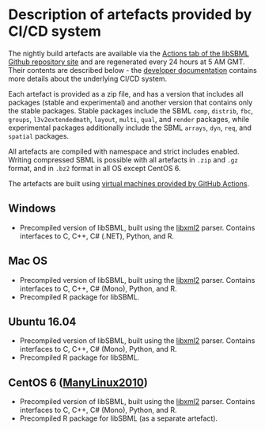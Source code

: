 # Description of artefacts provided by CI/CD system
The nightly build artefacts are available via the [Actions tab of the libSBML Github repository site](https://github.com/sbmlteam/libsbml/actions/workflows/store-artefact.yml) and are regenerated every 24 hours at 5 AM GMT. Their contents are described below - the [developer documentation](https://github.com/sbmlteam/libsbml/blob/development/ci.md) contains more details about the underlying CI/CD system. 

Each artefact is provided as a zip file, and has a version that includes all packages (stable and experimental) and another version that contains only the stable packages. Stable packages include the SBML `comp`, `distrib`, `fbc`, `groups`, `l3v2extendedmath`, `layout`, `multi`, `qual`, and `render` packages, while experimental packages additionally include the SBML `arrays`, `dyn`, `req`, and `spatial` packages.

All artefacts are compiled with namespace and strict includes enabled. Writing compressed SBML is possible with all artefacts in `.zip` and `.gz` format, and in `.bz2` format in all OS except CentOS 6.

The artefacts are built using [virtual machines provided by GitHub Actions](https://github.com/actions/virtual-environments).

## Windows
- Precompiled version of libSBML, built using the [libxml2](http://xmlsoft.org/) parser. Contains interfaces to C, C++, C# (.NET), Python, and R.

## Mac OS
- Precompiled version of libSBML, built using the [libxml2](http://xmlsoft.org/) parser. Contains interfaces to C, C++, C# (Mono), Python, and R.
- Precompiled R package for libSBML. 

## Ubuntu 16.04
- Precompiled version of libSBML, built using the [libxml2](http://xmlsoft.org/) parser. Contains interfaces to C, C++, C# (Mono), Python, and R.
- Precompiled R package for libSBML. 
  
## CentOS 6 ([ManyLinux2010](quay.io/pypa/manylinux2010_x86_64))
- Precompiled version of libSBML, built using the [libxml2](http://xmlsoft.org/) parser. Contains interfaces to C, C++, C# (Mono), Python, and R.
- Precompiled R package for libSBML (as a separate artefact). 